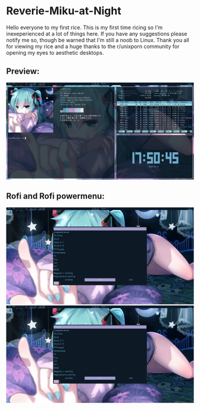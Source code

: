 # Reverie-Miku-at-Night
Hello everyone to my first rice. This is my first time ricing so I'm inexeperienced at a lot of things here. If you have any suggestions please notify me so, though be warned that I'm still a noob to Linux. Thank you all for viewing my rice and a huge thanks to the r/unixporn community for opening my eyes to aesthetic desktops. 

## Preview:
![preview](https://github.com/Myusuki/Reverie-Miku-at-Night/blob/main/Miku%20Bspwm%20Images/preview.png?raw=true)

## Rofi and Rofi powermenu: 
![rofi](https://github.com/Myusuki/Reverie-Miku-at-Night/blob/main/Miku%20Bspwm%20Images/rofi.png?raw=true)
![rofipowermenu](https://github.com/Myusuki/Reverie-Miku-at-Night/blob/main/Miku%20Bspwm%20Images/rofi.png?raw=true)

